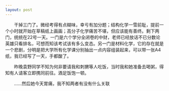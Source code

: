 ```yaml
---
layout: post
---
```

　　干掉三门了。微经考得有点糊味，幸亏有加分题；结构化学一雪前耻，提前一个小时就开始在草稿纸上画画；高分子化学痛苦不堪，但应该能有善终。剩下两门，统统在22号一天。一门是六个学分全闭卷的中财，老师已经放话不已分数论英雄只看排名，可想而知该考试该有多么变态。另一门是材料化学，它的存在就是一个悲剧，分明是把大学所有化学课分别抽出一点内容组装起来，可以带一张A4纸，我已经写了一天，手都酸了。

　　昨晚袁野同学不知为何非要请我和刺猬等人吃饭，当时我和她准备去喝粥，得知有人请客立即携同前往。酒足饭饱一顿。

　　……然后她今天胃痛，我不知两者有没有什么关联